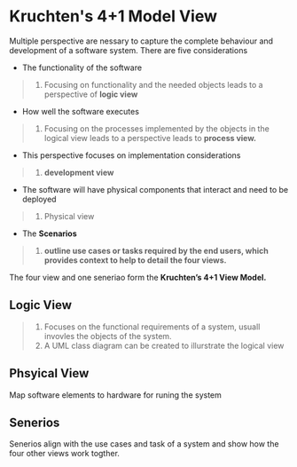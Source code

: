 # Kruchten's 4+1 Model View


Multiple perspective are nessary to capture the complete behaviour and development of a software system. There are five considerations

- The functionality of the software
>1. Focusing on functionality and the needed objects leads to a perspective of **logic view**
- How well the software executes
>1. Focusing on the processes implemented by the objects in the logical view leads to a perspective leads to **process view.**
- This perspective focuses on implementation considerations
>1. **development view**
- The software will have physical components that interact and need to be deployed
>1. Physical view

- The **Scenarios**
>1. **outline use cases or tasks required by the end users, which provides context to help to detail the four views.**

The four view and one seneriao form the **Kruchten’s 4+1 View Model.**

## Logic View

>1. Focuses on the functional requirements of a system, usuall invovles the objects of the system.
>2. A UML class diagram can be created to illurstrate the logical view

## Phsyical View

Map software elements to hardware for runing the system

## Senerios
Senerios align with the use cases and task of a system and show how the four other views work togther.

